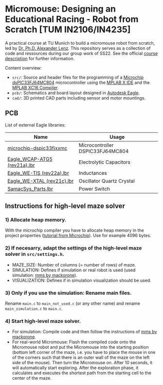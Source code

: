 # Micromouse: Designing an Educational Racing - Robot from Scratch [TUM IN2106/IN4235]

A practical course at TU Munich to build a micromouse robot from scratch, led by [Dr. Ph.D. Alexander Lenz](https://www.ce.cit.tum.de/air/people/dr-alexander-lenz/). This repository serves as a collection of code and ressources during our group work of SS22. See the official [course description](https://campus.tum.de/tumonline/wbLv.wbShowLVDetail?pStpSpNr=950367380&pSpracheNr=2) for further information.

Content overview:
- `src/`: Source and header files for the programming of a [Microchip dsPIC33FJ64MC804](https://www.microchip.com/en-us/product/dsPIC33FJ64MC804) microcontroller using the [MPLAB X IDE](https://www.microchip.com/en-us/tools-resources/develop/mplab-x-ide) and the [MPLAB XC16 Compiler](https://www.microchip.com/en-us/tools-resources/develop/mplab-xc-compilers).
- `pcb/`: Schematics and board layout designed in [Autodesk Eagle](https://www.autodesk.com/products/eagle/overview?term=1-YEAR&tab=subscription).
- `cad/`: 3D printed CAD parts including sensor and motor mountings.

## PCB

List of external Eagle libraries:

| Name  | Usage |
|-------|-------|
| [microchip-dspic33fjxxmc](http://eagle.autodesk.com/eagle/libraries?utf8=%E2%9C%93&q%5Btitle_or_author_or_description_cont%5D=dsPIC33FJ64MC&button=) | Microcontroller DSPIC33FJ64MC804 |
| [Eagle_WCAP-ATG5 (rev21a).lbr](https://www.we-online.com/catalog/en/DESIGNKIT_860022) | Electrolytic Capacitors |
| [Eagle_WE-TIS (rev22a).lbr](https://www.we-online.com/catalog/en/WE-TIS) | Inductances |
| [Eagle_WE-XTAL (rev21c).lbr](https://www.we-online.com/catalog/en/WE-XTAL) | Oscillator Quartz Crystal |
| [SamacSys_Parts.lbr](https://github.com/vincent290587/EAGLE/blob/master/SamacSys/SamacSys_Parts.lbr) | Power Switch |
 
## Instructions for high-level maze solver
### 1) Allocate heap memory.
With the microchip compiler you have to allocate heap memory in the project properties ([tutorial from Microchip](https://microchipdeveloper.com/mplabx:creating-a-heap)). Use for example 4096 bytes.
### 2) If necesarry, adapt the settings of the high-level maze solver in `src/settings.h`.
- MAZE_SIZE: Number of columns (= number of rows) of maze.
- SIMULATION: Defines if simulation or real robot is used (used simulation: [mms by mackorone](https://github.com/mackorone/mms)).
- VISUALIZATION: Defines if in simulation visualization should be used.
### 3) Only if you use the simulation: Rename main files.
Rename `main.c` to `main_not_used.c` (or any other name) and rename `main_simulation.c` to `main.c`.
### 4) Start high-level maze solver.
- For simulation: Compile code and then follow the instructions of [mms by mackorone](https://github.com/mackorone/mms).
- For real-world Micromouse: Flash the compiled code onto the Micromouse robot and put the Micromouse into the starting position (bottom left corner of the maze, i.e. you have to place the mouse in one of the corners such that there is an outer wall of the maze on the left side of the mouse). Then turn the Micromouse on. After 10 seconds, it will automatically start exploring. After the exploration phase, it calculates and executes the shortest path from the starting cell to the center of the maze.